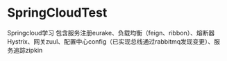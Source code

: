 # SpringCloudTest
Springcloud学习
包含服务注册eurake、负载均衡（feign、ribbon）、熔断器Hystrix、网关zuul、配置中心config（已实现总线通过rabbitmq发现变更）、服务追踪zipkin
